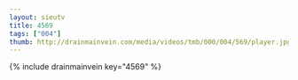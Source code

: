 ```yaml
--- 
layout: sieutv
title: 4569
tags: ["004"]
thumb: http://drainmainvein.com/media/videos/tmb/000/004/569/player.jpg
---
```

{% include drainmainvein key="4569" %} 
